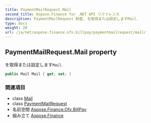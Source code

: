 ```yaml
---
title: PaymentMailRequest.Mail
second_title: Aspose.Finance for .NET API リファレンス
description: PaymentMailRequest 財産. を取得または設定しますMail.
type: docs
weight: 20
url: /ja/net/aspose.finance.ofx.billpay/paymentmailrequest/mail/
---
```

## PaymentMailRequest.Mail property

を取得または設定します`Mail`.

```csharp
public Mail Mail { get; set; }
```

### 関連項目

* class [Mail](../../../aspose.finance.ofx/mail/)
* class [PaymentMailRequest](../)
* 名前空間 [Aspose.Finance.Ofx.BillPay](../../paymentmailrequest/)
* 組み立て [Aspose.Finance](../../../)


